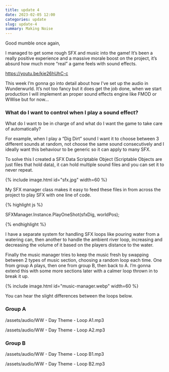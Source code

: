 ```yaml
---
title: update 4
date: 2023-02-05 12:00
categories: update
slug: update-4
summary: Making Noise
---
```

Good mumble once again,

I managed to get some rough SFX and music into the game! It’s been a really positive experience and a massive morale boost on the project, it’s absurd how much more “real” a game feels with sound effects.

https://youtu.be/kie26hUhC-c

This week I’m gonna go into detail about how I’ve set up the audio in Wunderwurld. It’s not too fancy but it does get the job done, when we start production I will implement an proper sound effects engine like FMOD or WWise but for now…

### What do I want to control when I play a sound effect?

What do I want to be in charge of and what do I want the game to take care of automatically?

For example, when I play a “Dig Dirt” sound I want it to choose between 3 different sounds at random, not choose the same sound consecutively and I ideally want this behaviour to be generic so it can apply to many SFX.

To solve this I created a SFX Data Scriptable Object (Scriptable Objects are just files that hold data), it can hold multiple sound files and you can set it to never repeat.

{% include image.html id="sfx.jpg" width=60 %}

My SFX manager class makes it easy to feed these files in from across the project to play SFX with one line of code.

{% highlight js %}

SFXManager.Instance.PlayOneShot(sfxDig, worldPos);

{% endhighlight %}

I have a separate system for handling SFX loops like pouring water from a watering can, then another to handle the ambient river loop, increasing and decreasing the volume of it based on the players distance to the water.

Finally the music manager tries to keep the music fresh by swapping between 2 types of music section, choosing a random loop each time. One from group A plays, then one from group B, then back to A. I’m gonna extend this with some more sections later with a calmer loop thrown in to break it up.

{% include image.html id="music-manager.webp" width=60 %}

You can hear the slight differences between the loops below.

### Group A

/assets/audio/WW - Day Theme - Loop A1.mp3

/assets/audio/WW - Day Theme - Loop A2.mp3

### Group B

/assets/audio/WW - Day Theme - Loop B1.mp3

/assets/audio/WW - Day Theme - Loop B2.mp3